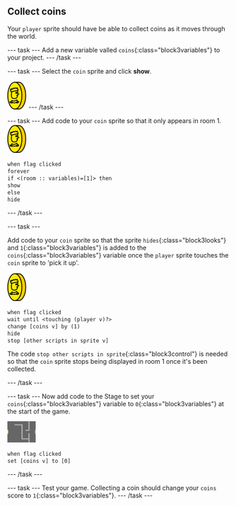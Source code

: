 ## Collect coins

Your `player` sprite should have be able to collect coins as it moves through the world.

\--- task \--- Add a new variable valled `coins`{:class="block3variables"} to your project. \--- /task \---

\--- task \--- Select the `coin` sprite and click **show**.

![скріншот](images/coin.png) \--- /task \---

\--- task \--- Add code to your `coin` sprite so that it only appears in room 1. ![скріншот](images/coin.png)

```blocks3
when flag clicked
forever
if <(room :: variables)=[1]> then
show
else
hide
```

\--- /task \---

\--- task \---

Add code to your `coin` sprite so that the sprite `hides`{:class="block3looks"} and `1`{:class="block3variables"} is added to the `coins`{:class="block3variables"} variable once the `player` sprite touches the `coin` sprite to 'pick it up'.

![coin](images/coin.png)

```blocks3
when flag clicked
wait until <touching (player v)?>
change [coins v] by (1)
hide
stop [other scripts in sprite v]
```

The code `stop other scripts in sprite`{:class="block3control"} is needed so that the `coin` sprite stops being displayed in room 1 once it's been collected.

\--- /task \---

\--- task \--- Now add code to the Stage to set your `coins`{:class="block3variables"} variable to `0`{:class="block3variables"} at the start of the game.

![stage](images/stage.png)

```blocks3
when flag clicked
set [coins v] to [0]
```

\--- /task \---

\--- task \--- Test your game. Collecting a coin should change your `coins` score to `1`{:class="block3variables"}. \--- /task \---